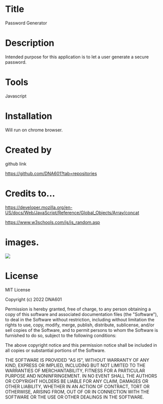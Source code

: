 # Title
Password Generator


# Description
Intended purpose for this application is to let a user generate a secure password.

# Tools
Javascript
 

# Installation
Will run on chrome browser.

# Created by
github link

https://github.com/DNA601?tab=repositories

# Credits to... 

https://developer.mozilla.org/en-US/docs/Web/JavaScript/Reference/Global_Objects/Array/concat

https://www.w3schools.com/js/js_random.asp

# images.

![](https://courses.bootcampspot.com/courses/1729/files/1879385/preview)




# License
MIT License

Copyright (c) 2022 DNA601

Permission is hereby granted, free of charge, to any person obtaining a copy of this software and associated documentation files (the "Software"), to deal in the Software without restriction, including without limitation the rights to use, copy, modify, merge, publish, distribute, sublicense, and/or sell copies of the Software, and to permit persons to whom the Software is furnished to do so, subject to the following conditions:

The above copyright notice and this permission notice shall be included in all copies or substantial portions of the Software.

THE SOFTWARE IS PROVIDED "AS IS", WITHOUT WARRANTY OF ANY KIND, EXPRESS OR IMPLIED, INCLUDING BUT NOT LIMITED TO THE WARRANTIES OF MERCHANTABILITY, FITNESS FOR A PARTICULAR PURPOSE AND NONINFRINGEMENT. IN NO EVENT SHALL THE AUTHORS OR COPYRIGHT HOLDERS BE LIABLE FOR ANY CLAIM, DAMAGES OR OTHER LIABILITY, WHETHER IN AN ACTION OF CONTRACT, TORT OR OTHERWISE, ARISING FROM, OUT OF OR IN CONNECTION WITH THE SOFTWARE OR THE USE OR OTHER DEALINGS IN THE SOFTWARE.